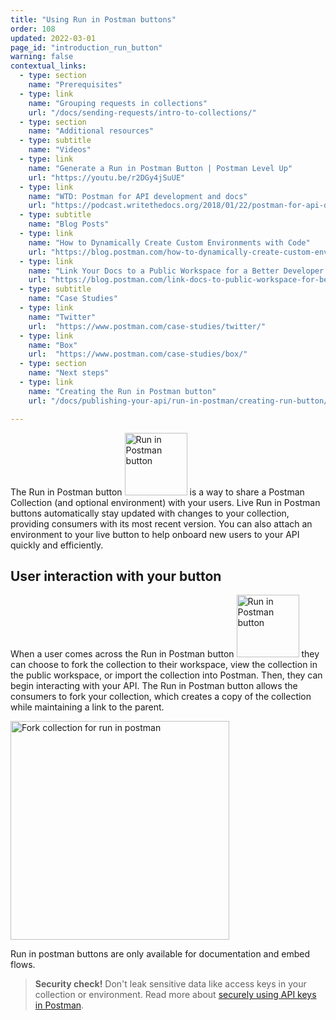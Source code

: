 ```yaml
---
title: "Using Run in Postman buttons"
order: 108
updated: 2022-03-01
page_id: "introduction_run_button"
warning: false
contextual_links:
  - type: section
    name: "Prerequisites"
  - type: link
    name: "Grouping requests in collections"
    url: "/docs/sending-requests/intro-to-collections/"
  - type: section
    name: "Additional resources"
  - type: subtitle
    name: "Videos"
  - type: link
    name: "Generate a Run in Postman Button | Postman Level Up"
    url: "https://youtu.be/r2DGy4jSuUE"
  - type: link
    name: "WTD: Postman for API development and docs"
    url: "https://podcast.writethedocs.org/2018/01/22/postman-for-api-docs-write-the-docs/"
  - type: subtitle
    name: "Blog Posts"
  - type: link
    name: "How to Dynamically Create Custom Environments with Code"
    url: "https://blog.postman.com/how-to-dynamically-create-custom-environments-with-code/"
  - type: link
    name: "Link Your Docs to a Public Workspace for a Better Developer Experience"
    url: "https://blog.postman.com/link-docs-to-public-workspace-for-better-developer-experience/"
  - type: subtitle
    name: "Case Studies"
  - type: link
    name: "Twitter"
    url:  "https://www.postman.com/case-studies/twitter/"
  - type: link
    name: "Box"
    url:  "https://www.postman.com/case-studies/box/"
  - type: section
    name: "Next steps"
  - type: link
    name: "Creating the Run in Postman button"
    url: "/docs/publishing-your-api/run-in-postman/creating-run-button/"

---
```


The Run in Postman button <img alt="Run in Postman button" src="https://assets.postman.com/postman-docs/run-in-postman-button-icon.jpg" width="100px"/> is a way to share a Postman Collection (and optional environment) with your users. Live Run in Postman buttons automatically stay updated with changes to your collection, providing consumers with its most recent version. You can also attach an environment to your live button to help onboard new users to your API quickly and efficiently.

## User interaction with your button

When a user comes across the Run in Postman button <img alt="Run in Postman button" src="https://assets.postman.com/postman-docs/run-in-postman-button-icon.jpg" width="100px"/> they can choose to fork the collection to their workspace, view the collection in the public workspace, or import the collection into Postman. Then, they can begin interacting with your API. The Run in Postman button allows the consumers to fork your collection, which creates a copy of the collection while maintaining a link to the parent.

<img alt="Fork collection for run in postman" src="https://assets.postman.com/postman-docs/fork-collection-for-run-in-postman.jpg" height="350px"/>

Run in postman buttons are only available for documentation and embed flows.

> **Security check!** Don't leak sensitive data like access keys in your collection or environment. Read more about [securely using API keys in Postman](https://blog.postman.com/how-to-use-api-keys/).

